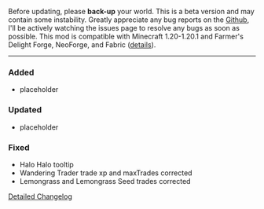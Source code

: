 Before updating, please **back-up** your world. This is a beta version and
may contain some instability. Greatly appreciate any bug reports on the
[Github](https://github.com/ChefMooon/ubes-delight/issues), I'll be
actively watching the issues page to resolve any bugs as soon as possible.
This mod is compatible with Minecraft 1.20-1.20.1 and Farmer's Delight Forge,
NeoForge, and Fabric
([details](https://github.com/ChefMooon/ubes-delight/wiki#compatible-versions)).

***

### Added
- placeholder

### Updated
- placeholder

### Fixed
- Halo Halo tooltip
- Wandering Trader trade xp and maxTrades corrected
- Lemongrass and Lemongrass Seed trades corrected

[Detailed Changelog](https://github.com/ChefMooon/ubes-delight/wiki/Detailed-Changelog)